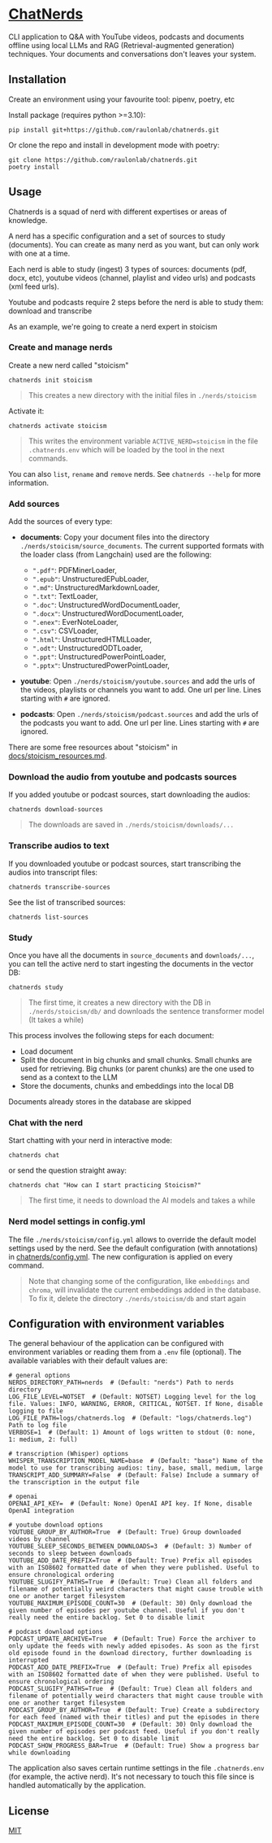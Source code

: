 # [ChatNerds](https://github.com/raulonlab/chatnerds)

CLI application to Q&A with YouTube videos, podcasts and documents offline using local LLMs and RAG (Retrieval-augmented generation) techniques. Your documents and conversations don't leaves your system.

## Installation

Create an environment using your favourite tool: pipenv, poetry, etc

Install package (requires python >=3.10):
```shell
pip install git+https://github.com/raulonlab/chatnerds.git
```

Or clone the repo and install in development mode with poetry:
```shell
git clone https://github.com/raulonlab/chatnerds.git
poetry install
```

## Usage

Chatnerds is a squad of nerd with different expertises or areas of knowledge.

A nerd has a specific configuration and a set of sources to study (documents). You can create as many nerd as you want, but can only work with one at a time.

Each nerd is able to study (ingest) 3 types of sources: documents (pdf, docx, etc), youtube videos (channel, playlist and video urls) and podcasts (xml feed urls). 

Youtube and podcasts require 2 steps before the nerd is able to study them: download and transcribe

As an example, we're going to create a nerd expert in stoicism

### Create and manage nerds

Create a new nerd called "stoicism"
```shell
chatnerds init stoicism
```
> This creates a new directory with the initial files in `./nerds/stoicism`

Activate it:
```shell
chatnerds activate stoicism
```
> This writes the environment variable `ACTIVE_NERD=stoicism` in the file `.chatnerds.env` which will be loaded by the tool in the next commands.

You can also `list`, `rename` and `remove` nerds. See `chatnerds --help` for more information.

### Add sources

Add the sources of every type:

- **documents**: Copy your document files into the directory `./nerds/stoicism/source_documents`. The current supported formats with the loader class (from Langchain) used are the following:
	- `".pdf"`: PDFMinerLoader,
	- `".epub"`: UnstructuredEPubLoader,
	- `".md"`: UnstructuredMarkdownLoader,
	- `".txt"`: TextLoader,
	- `".doc"`: UnstructuredWordDocumentLoader,
	- `".docx"`: UnstructuredWordDocumentLoader,
	- `".enex"`: EverNoteLoader,
	- `".csv"`: CSVLoader,
	- `".html"`: UnstructuredHTMLLoader,
	- `".odt"`: UnstructuredODTLoader,
	- `".ppt"`: UnstructuredPowerPointLoader,
	- `".pptx"`: UnstructuredPowerPointLoader,

- **youtube**: Open `./nerds/stoicism/youtube.sources` and add the urls of the videos, playlists or channels you want to add. One url per line. Lines starting with `#` are ignored.
- **podcasts**: Open `./nerds/stoicism/podcast.sources` and add the urls of the podcasts you want to add. One url per line. Lines starting with `#` are ignored.

There are some free resources about "stoicism" in [docs/stoicism_resources.md](docs/stoicism_resources.md).

### Download the audio from youtube and podcasts sources

If you added youtube or podcast sources, start downloading the audios:
```shell
chatnerds download-sources
```
> The downloads are saved in `./nerds/stoicism/downloads/...`

### Transcribe audios to text

If you downloaded youtube or podcast sources, start transcribing the audios into transcript files:
```shell
chatnerds transcribe-sources
```

See the list of transcribed sources:
```shell
chatnerds list-sources
```

### Study

Once you have all the documents in `source_documents` and `downloads/...`, you can tell the active nerd to start ingesting the documents in the vector DB:
```shell
chatnerds study
```
> The first time, it creates a new directory with the DB in `./nerds/stoicism/db/` and downloads the sentence transformer model (It takes a while)

This process involves the following steps for each document: 
- Load document
- Split the document in big chunks and small chunks. Small chunks are used for retrieving. Big chunks (or parent chunks) are the one used to send as a context to the LLM
- Store the documents, chunks and embeddings into the local DB

Documents already stores in the database are skipped

### Chat with the nerd

Start chatting with your nerd in interactive mode:
```shell
chatnerds chat
```

or send the question straight away:
```shell
chatnerds chat "How can I start practicing Stoicism?"
```

> The first time, it needs to download the AI models and takes a while

### Nerd model settings in config.yml

The file `./nerds/stoicism/config.yml` allows to override the default model settings used by the nerd. See the default configuration (with annotations) in [chatnerds/config.yml](chatnerds/config.yml). The new configuration is applied on every command. 

> Note that changing some of the configuration, like `embeddings` and `chroma`, will invalidate the current embeddings added in the database. To fix it, delete the directory `./nerds/stoicism/db` and start again

## Configuration with environment variables

The general behaviour of the application can be configured with environment variables or reading them from a `.env` file (optional). The available variables with their default values are:

```shell
# general options
NERDS_DIRECTORY_PATH=nerds  # (Default: "nerds") Path to nerds directory
LOG_FILE_LEVEL=NOTSET  # (Default: NOTSET) Logging level for the log file. Values: INFO, WARNING, ERROR, CRITICAL, NOTSET. If None, disable logging to file
LOG_FILE_PATH=logs/chatnerds.log  # (Default: "logs/chatnerds.log") Path to log file
VERBOSE=1  # (Default: 1) Amount of logs written to stdout (0: none, 1: medium, 2: full)

# transcription (Whisper) options
WHISPER_TRANSCRIPTION_MODEL_NAME=base  # (Default: "base") Name of the model to use for transcribing audios: tiny, base, small, medium, large
TRANSCRIPT_ADD_SUMMARY=False  # (Default: False) Include a summary of the transcription in the output file

# openai
OPENAI_API_KEY=  # (Default: None) OpenAI API key. If None, disable OpenAI integration

# youtube download options
YOUTUBE_GROUP_BY_AUTHOR=True  # (Default: True) Group downloaded videos by channel
YOUTUBE_SLEEP_SECONDS_BETWEEN_DOWNLOADS=3  # (Default: 3) Number of seconds to sleep between downloads
YOUTUBE_ADD_DATE_PREFIX=True  # (Default: True) Prefix all episodes with an ISO8602 formatted date of when they were published. Useful to ensure chronological ordering
YOUTUBE_SLUGIFY_PATHS=True  # (Default: True) Clean all folders and filename of potentially weird characters that might cause trouble with one or another target filesystem
YOUTUBE_MAXIMUM_EPISODE_COUNT=30  # (Default: 30) Only download the given number of episodes per youtube channel. Useful if you don't really need the entire backlog. Set 0 to disable limit

# podcast download options
PODCAST_UPDATE_ARCHIVE=True  # (Default: True) Force the archiver to only update the feeds with newly added episodes. As soon as the first old episode found in the download directory, further downloading is interrupted
PODCAST_ADD_DATE_PREFIX=True  # (Default: True) Prefix all episodes with an ISO8602 formatted date of when they were published. Useful to ensure chronological ordering
PODCAST_SLUGIFY_PATHS=True  # (Default: True) Clean all folders and filename of potentially weird characters that might cause trouble with one or another target filesystem
PODCAST_GROUP_BY_AUTHOR=True  # (Default: True) Create a subdirectory for each feed (named with their titles) and put the episodes in there
PODCAST_MAXIMUM_EPISODE_COUNT=30  # (Default: 30) Only download the given number of episodes per podcast feed. Useful if you don't really need the entire backlog. Set 0 to disable limit
PODCAST_SHOW_PROGRESS_BAR=True  # (Default: True) Show a progress bar while downloading
```

The application also saves certain runtime settings in the file `.chatnerds.env` (for example, the active nerd). It's not necessary to touch this file since is handled automatically by the application.

## License

[MIT](LICENSE)
